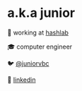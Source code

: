 # a.k.a junior

💼 working at [hashlab](https://www.hash.com.br/)

🎓 computer engineer

🐦 [@juniorvbc](https://twitter.com/juniorvbc)

🔗 [linkedin](https://www.linkedin.com/in/ednailsonvb/)
